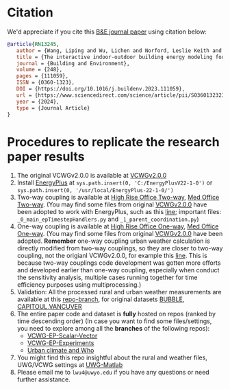 # Citation

We'd appreciate if you cite this [B&E journal paper](https://www.sciencedirect.com/science/article/pii/S0360132323010867) using citation below:

```bibtex
@article{RN13245,
   author = {Wang, Liping and Wu, Lichen and Norford, Leslie Keith and Aliabadi, Amir A. and Lee, Edwin},
   title = {The interactive indoor-outdoor building energy modeling for enhancing the predictions of urban microclimates and building energy demands},
   journal = {Building and Environment},
   volume = {248},
   pages = {111059},
   ISSN = {0360-1323},
   DOI = {https://doi.org/10.1016/j.buildenv.2023.111059},
   url = {https://www.sciencedirect.com/science/article/pii/S0360132323010867},
   year = {2024},
   type = {Journal Article}
}
```

# Procedures to replicate the research paper results

1. The original VCWGv2.0.0 is available at [VCWGv2.0.0](https://github.com/AmirAAliabadi/VCWGv2.0.0)
2. Install [EnergyPlus](https://github.com/NREL/EnergyPlus/releases/tag/v22.1.0) at `sys.path.insert(0, 'C:/EnergyPlusV22-1-0')` or `sys.path.insert(0, '/usr/local/EnergyPlus-22-1-0/')`
3. Two-way coupling is available at [High Rise Office Two-way](https://github.com/xixihaha1995/VCWG_EP_Scalar_Vector/tree/vector), [Med Office Two-way](https://github.com/xixihaha1995/VCWG_EP_Scalar_Vector/tree/scalar). (You may find some files from original [VCWGv2.0.0](https://github.com/AmirAAliabadi/VCWGv2.0.0) have been adopted to work with EnergyPlus, such as this [line](https://github.com/xixihaha1995/VCWG_EP_Scalar_Vector/blob/82d00061e571996c50c4165a9540f391cd0b5c73/VCWG_Hydrology.py#L620); important files: `_0_main_epTimestepHandlers.py` and `_1_parent_coordination.py`)
4. One-way coupling is available at [High Rise Office One-way](https://github.com/xixihaha1995/VCWG_EP_Scalar_Vector/tree/vector-one-way), [Med Office One-way](https://github.com/xixihaha1995/VCWG_EP_Scalar_Vector/tree/scalar-one-way). (You may find some files from original [VCWGv2.0.0](https://github.com/AmirAAliabadi/VCWGv2.0.0) have been adopted. **Remember** one-way coupling urban weather calculation is directly modified from two-way couplings, so they are closer to two-way coupling, not the origianl VCWGv2.0.0, for example this [line](https://github.com/xixihaha1995/VCWG_EP_Scalar_Vector/blob/2031984d05eaae052f6d8b45d214c9e5a380e63f/VCWG_Hydrology.py#L622). This is because two-way couplings code development was gotten more efforts and developed earlier than one-way coupling, especially when conduct the sensitivity analysis, multiple cases running together for time efficiency purposes using multiprocessing.)
5. Validation: All the processed rural and urban weather measurements are available at this [repo-branch](https://github.com/xixihaha1995/urban_climate_and_who/tree/why_improvements_on_Bypass/A_prepost_processing/_measurements), for original datasets [BUBBLE](https://ibis.geog.ubc.ca/~achristn/research/BUBBLE/data/BUBBLE_AT_IOP.txt,), [CAPITOUL](https://www.aeris-data.fr/en/catalogue-en/#masthead),[VANCUVER](https://ibis.geog.ubc.ca/~achristn/infrastructure/sunset.html)
6. The entire paper code and dataset is **fully** hosted on repos (ranked by time descending order) (In case you want to find some files/settings, you need to explore among all the **branches** of the following repos):
    - [VCWG-EP-Scalar-Vector](https://github.com/xixihaha1995/VCWG_EP_Scalar_Vector)
    - [VCWG-EP-Experiments](https://github.com/xixihaha1995/VCWG_EP_Experiments)
    - [Urban climate and Who](https://github.com/xixihaha1995/urban_climate_and_who)
7. You might find this repo insightful about the rural and weather files, UWG/VCWG settings at [UWG-Matlab](https://github.com/hansukyang/UWG_Matlab)
8. Please email me to `lwu4@uwyo.edu` if you have any questions or need further assistance.
